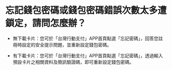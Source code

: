 # 忘記錢包密碼或錢包密碼錯誤次數太多遭鎖定，請問怎麼辦？

  * 無下載卡片：您可於「台灣行動支付」APP首頁點選「忘記密碼」，回答您註冊時設定的安全提示問題，並重新設定錢包密碼。



  * 有下載卡片：您可於「台灣行動支付」APP首頁點選「忘記密碼」，透過輸入預設卡片之相關資料及簡訊驗證碼，即可重新設定錢包密碼。


